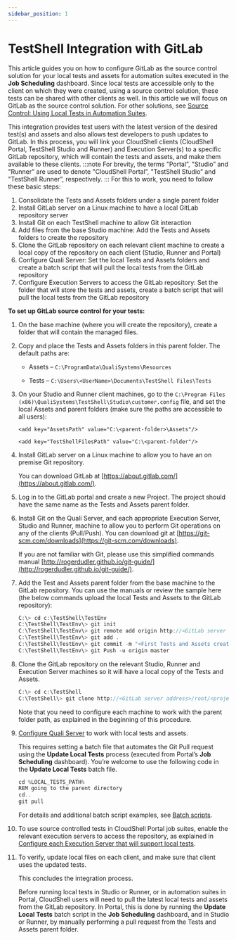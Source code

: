 ```yaml
---
sidebar_position: 1
---
```


# TestShell Integration with GitLab

This article guides you on how to configure GitLab as the source control solution for your local tests and assets for automation suites executed in the **Job Scheduling** dashboard. Since local tests are accessible only to the client on which they were created, using a source control solution, these tests can be shared with other clients as well. In this article we will focus on GitLab as the source control solution. For other solutions, see [Source Control: Using Local Tests in Automation Suites](../source-control-using-local-tests-in-automation-suites/index.md).

This integration provides test users with the latest version of the desired test(s) and assets and also allows test developers to push updates to GitLab. In this process, you will link your CloudShell clients (CloudShell Portal, TestShell Studio and Runner) and Execution Server(s) to a specific GitLab repository, which will contain the tests and assets, and make them available to these clients.
:::note
For brevity, the terms "Portal”, "Studio” and "Runner” are used to denote "CloudShell Portal”, "TestShell Studio” and "TestShell Runner”, respectively.
:::
For this to work, you need to follow these basic steps:

1. Consolidate the Tests and Assets folders under a single parent folder
2. Install GitLab server on a Linux machine to have a local GitLab repository server
3. Install Git on each TestShell machine to allow Git interaction
4. Add files from the base Studio machine: Add the Tests and Assets folders to create the repository
5. Clone the GitLab repository on each relevant client machine to create a local copy of the repository on each client (Studio, Runner and Portal)
6. Configure Quali Server: Set the local Tests and Assets folders and create a batch script that will pull the local tests from the GitLab repository
7. Configure Execution Servers to access the GitLab repository: Set the folder that will store the tests and assets, create a batch script that will pull the local tests from the GitLab repository

**To set up GitLab source control for your tests:**

1. On the base machine (where you will create the repository), create a folder that will contain the managed files.
2. Copy and place the Tests and Assets folders in this parent folder. The default paths are:
    
    - Assets – `C:\ProgramData\QualiSystems\Resources`
        
    - Tests – `C:\Users\<UserName>\Documents\TestShell Files\Tests`
        
3. On your Studio and Runner client machines, go to the `C:\Program Files (x86)\QualiSystems\TestShell\Studio\customer.config` file, and set the local Assets and parent folders (make sure the paths are accessible to all users):
    
    `<add key="AssetsPath" value="C:\<parent-folder>\Assets"/>`
    
    `<add key="TestShellFilesPath" value="C:\<parent-folder"/>`
    
4. Install GitLab server on a Linux machine to allow you to have an on premise Git repository.
    
    You can download GitLab at [https://about.gitlab.com/](https://about.gitlab.com/).
    
5. Log in to the GitLab portal and create a new Project. The project should have the same name as the Tests and Assets parent folder.
    
6. Install Git on the Quali Server, and each appropriate Execution Server, Studio and Runner, machine to allow you to perform Git operations on any of the clients (Pull/Push). You can download git at [https://git-scm.com/downloads](https://git-scm.com/downloads).
    
    If you are not familiar with Git, please use this simplified commands manual [http://rogerdudler.github.io/git-guide/](http://rogerdudler.github.io/git-guide/).
    
7. Add the Test and Assets parent folder from the base machine to the GitLab repository. You can use the manuals or review the sample here (the below commands upload the local Tests and Assets to the GitLab repository):
    
    ```javascript
    C:\> cd c:\TestShell\TestEnv
    C:\TestShell\TestEnv\> git init
    C:\TestShell\TestEnv\> git remote add origin http://<GitLab server address>/root/<project name>.git
    C:\TestShell\TestEnv\> git add .
    C:\TestShell\TestEnv\> git commit -m "<First Tests and Assets creation>"
    C:\TestShell\TestEnv\> git Push -u origin master
    ```
    
8. Clone the GitLab repository on the relevant Studio, Runner and Execution Server machines so it will have a local copy of the Tests and Assets.
    
    ```javascript
    C:\> cd c:\TestShell
    C:\TestShell\> git clone http://<GitLab server address>/root/<project name>.git
    ```
    
    Note that you need to configure each machine to work with the parent folder path, as explained in the beginning of this procedure.
    
9. [Configure Quali Server](./enabling-automation-suites-to-use-local-tests.md#configure-quali-server) to work with local tests and assets.
    
    This requires setting a batch file that automates the Git Pull request using the **Update Local Tests** process (executed from Portal’s **Job Scheduling** dashboard). You’re welcome to use the following code in the **Update Local Tests** batch file.
    
    ```javascript
    cd %LOCAL_TESTS_PATH%
    REM going to the parent directory
    cd..
    git pull
    ```
    
    For details and additional batch script examples, see [Batch scripts](./enabling-automation-suites-to-use-local-tests.md#batch-scripts).
    
10. To use source controlled tests in CloudShell Portal job suites, enable the relevant execution servers to access the repository, as explained in [Configure each Execution Server that will support local tests](./enabling-automation-suites-to-use-local-tests.md#configure-each-execution-server-that-will-support-local-tests).
11. To verify, update local files on each client, and make sure that client uses the updated tests.
    
    This concludes the integration process.
    
    Before running local tests in Studio or Runner, or in automation suites in Portal, CloudShell users will need to pull the latest local tests and assets from the GitLab repository. In Portal, this is done by running the **Update Local Tests** batch script in the **Job Scheduling** dashboard, and in Studio or Runner, by manually performing a pull request from the Tests and Assets parent folder.
